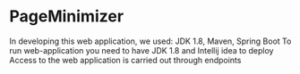 # PageMinimizer
In developing this web application, we used:
JDK 1.8, Maven, Spring Boot
To run web-application you need to have JDK 1.8 and Intellij idea to deploy
Access to the web application is carried out through endpoints
